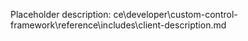 Placeholder description: ce\developer\custom-control-framework\reference\includes\client-description.md